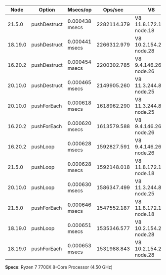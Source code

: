 | Node    | Option       | Msecs/op       | Ops/sec     | V8                     |
| ------- | ------------ | -------------- | ----------- | ---------------------- |
| 21.5.0  | pushDestruct | 0.000438 msecs | 2282114.379 | V8 11.8.172.17-node.18 |
| 18.19.0 | pushDestruct | 0.000441 msecs | 2266312.979 | V8 10.2.154.26-node.28 |
| 16.20.2 | pushDestruct | 0.000454 msecs | 2200302.785 | V8 9.4.146.26-node.26  |
| 20.10.0 | pushDestruct | 0.000465 msecs | 2149905.260 | V8 11.3.244.8-node.25  |
| 20.10.0 | pushForEach  | 0.000618 msecs | 1618962.290 | V8 11.3.244.8-node.25  |
| 16.20.2 | pushForEach  | 0.000620 msecs | 1613579.588 | V8 9.4.146.26-node.26  |
| 16.20.2 | pushLoop     | 0.000628 msecs | 1592827.591 | V8 9.4.146.26-node.26  |
| 21.5.0  | pushLoop     | 0.000628 msecs | 1592148.018 | V8 11.8.172.17-node.18 |
| 20.10.0 | pushLoop     | 0.000630 msecs | 1586347.499 | V8 11.3.244.8-node.25  |
| 21.5.0  | pushForEach  | 0.000646 msecs | 1547552.187 | V8 11.8.172.17-node.18 |
| 18.19.0 | pushLoop     | 0.000651 msecs | 1535346.577 | V8 10.2.154.26-node.28 |
| 18.19.0 | pushForEach  | 0.000653 msecs | 1531988.843 | V8 10.2.154.26-node.28 |

**Specs**: Ryzen 7 7700X 8-Core Processor (4.50 GHz)